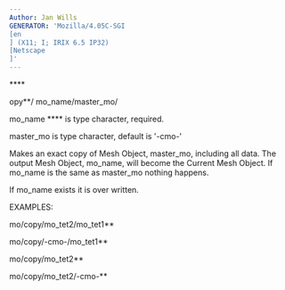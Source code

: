 ```yaml
---
Author: Jan Wills
GENERATOR: 'Mozilla/4.05C-SGI 
[en
] (X11; I; IRIX 6.5 IP32) 
[Netscape
]'
---
```


**** 

 opy**/ mo\_name/master\_mo/

  mo\_name **** is type character, required.

  master\_mo is type character, default is '-cmo-'

  Makes an exact copy of Mesh Object, master\_mo, including all data.
  The output Mesh Object, mo\_name, will become the Current Mesh
  Object. If mo\_name is the same as master\_mo nothing happens.

  If mo\_name exists it is over written.

 EXAMPLES:

  mo/copy/mo\_tet2/mo\_tet1**

  mo/copy/-cmo-/mo\_tet1**

  mo/copy/mo\_tet2**

  mo/copy/mo\_tet2/-cmo-**

